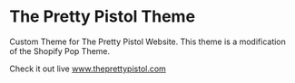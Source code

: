 # The Pretty Pistol Theme
Custom Theme for The Pretty Pistol Website. This theme is a modification of the Shopify Pop Theme.

Check it out live www.theprettypistol.com
